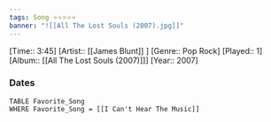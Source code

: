 ```yaml
---
tags: Song ⭐⭐⭐⭐⭐ 
banner: "![[All The Lost Souls (2007).jpg]]"
---
```

[Time:: 3:45]
[Artist:: [[James Blunt]] ]
[Genre:: Pop Rock]
[Played:: 1]
[Album:: [[All The Lost Souls (2007)]]]
[Year:: 2007]
### Dates
````dataview
TABLE Favorite_Song
WHERE Favorite_Song = [[I Can't Hear The Music]]
````